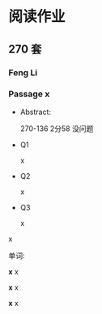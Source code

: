 # 阅读作业

## 270 套

### Feng Li

### Passage x

- Abstract:

  270-136 2分58 没问题

- Q1

  x

- Q2

  x

- Q3

  x

x

单词:

**x** x

**x** x

**x** x